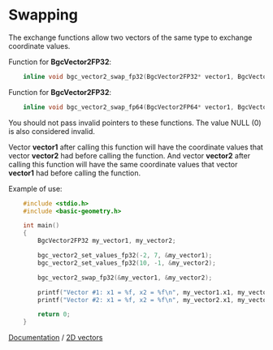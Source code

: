 # Swapping

The exchange functions allow two vectors of the same type to exchange coordinate values.

Function for **BgcVector2FP32**:

```c
    inline void bgc_vector2_swap_fp32(BgcVector2FP32* vector1, BgcVector2FP32* vector2);
```

Function for **BgcVector2FP32**:

```c
    inline void bgc_vector2_swap_fp64(BgcVector2FP64* vector1, BgcVector2FP64* vector2);
```

You should not pass invalid pointers to these functions. The value NULL (0) is also considered invalid.

Vector **vector1** after calling this function will have the coordinate values that vector **vector2** had before calling the function.
And vector **vector2** after calling this function will have the same coordinate values that vector **vector1** had before calling the function.

Example of use:

```c
    #include <stdio.h>
    #include <basic-geometry.h>

    int main()
    {
        BgcVector2FP32 my_vector1, my_vector2;

        bgc_vector2_set_values_fp32(-2, 7, &my_vector1);
        bgc_vector2_set_values_fp32(10, -1, &my_vector2);

        bgc_vector2_swap_fp32(&my_vector1, &my_vector2);

        printf("Vector #1: x1 = %f, x2 = %f\n", my_vector1.x1, my_vector1.x2);
        printf("Vector #2: x1 = %f, x2 = %f\n", my_vector2.x1, my_vector2.x2);

        return 0;
    }
```

[Documentation](../intro-eng.md) / [2D vectors](../vector2-eng.md)
